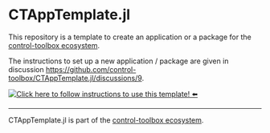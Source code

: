 # CTAppTemplate.jl

This repository is a template to create an application or a package for the [control-toolbox ecosystem](https://github.com/control-toolbox). 

The instructions to set up a new application / package are given in discussion https://github.com/control-toolbox/CTAppTemplate.jl/discussions/9.

[![**Click here to follow instructions to use this template!** ⬅️](https://img.shields.io/badge/Click_here_to_follow_instructions_to_use_this_template!-darkgreen)](https://github.com/orgs/control-toolbox/discussions/65)

----

CTAppTemplate.jl is part of the [control-toolbox ecosystem](https://github.com/control-toolbox).

<!-- INCLUDE_BADGES: Documentation, CI, Coverage, CodeStyle, License -->

<!-- INCLUDE_ABOUT -->

<!-- INCLUDE_INSTALL -->

<!-- INCLUDE_CONTRIBUTING -->
